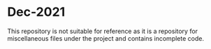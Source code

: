 # Dec-2021
This repository is not suitable for reference as it is a repository for miscellaneous files under the project and contains incomplete code.
